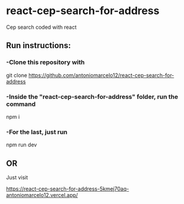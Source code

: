 
# react-cep-search-for-address

Cep search coded with react


## Run instructions:

### -Clone this repository with


git clone https://github.com/antoniomarcelo12/react-cep-search-for-address

### -Inside the "react-cep-search-for-address" folder, run the command

npm i

### -For the last, just run

npm run dev

## OR
Just visit

https://react-cep-search-for-address-5kmej70aq-antoniomarcelo12.vercel.app/
